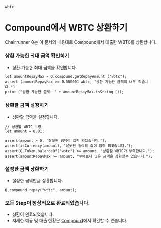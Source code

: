 ```meta-Currency
wbtc
```

# Compound에서 WBTC 상환하기

Chainrunner Q는 이 문서의 내용대로 Compound에서 대출한 WBTC를 상환합니다.

### 상환 가능한 최대 금액 확인하기

- 상환 가능한 최대 금액을 확인합니다.

```output-Dynamic
let amountRepayMax = Q.compound.getRepayAmount ("wbtc");
assert (amountRepayMax >= 0.000001 wbtc, "상환 가능한 금액이 너무 적습니다.");
print ("상환 가능한 금액: " + amountRepayMax.toString ());
```

### 상환할 금액 설정하기

- 상환할 금액을 설정합니다.

```input WBTC
// 상환할 WBTC 수량
let amount = 0.01;
```

```input-Verify
assert(amount > 0, "잘못된 금액이 입력 되었습니다.");
assert(isCurrency(amount), "잘못된 형식의 값이 입력 되었습니다.");
assert(Q.Token.balanceOf("wbtc") >= amount, "상환할 WBTC가 부족합니다.");
assert(amountRepayMax >= amount, "부채보다 많은 금액을 상환할수 없습니다.");
```

### 설정한 금액 상환하기

- 설정한 금액만큼 상환합니다.

```taster
Q.compound.repay("wbtc", amount);
```

### 모든 Step이 정상적으로 완료되었습니다.

- 상환이 완료되었습니다.
- 자세한 예금 및 대출 현황은 [Compound](https://app.compound.finance/)에서 확인할 수 있습니다.
